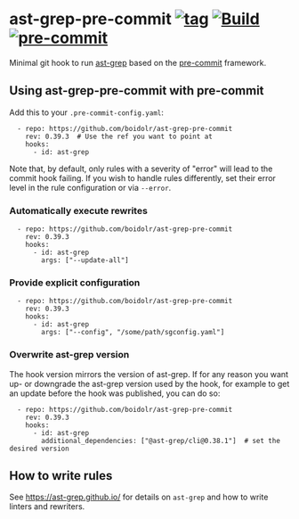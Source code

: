 ast-grep-pre-commit
[![tag](https://img.shields.io/github/v/tag/boidolr/ast-grep-pre-commit?sort=semver)](https://github.com/boidolr/ast-grep-pre-commit/tags)
[![Build](https://github.com/boidolr/ast-grep-pre-commit/actions/workflows/test.yaml/badge.svg)](https://github.com/boidolr/ast-grep-pre-commit/actions/workflows/test.yaml)
[![pre-commit](https://img.shields.io/badge/pre--commit-hook-brightgreen?logo=pre-commit&logoColor=white)](https://github.com/pre-commit/pre-commit)
================


Minimal git hook to run [ast-grep](https://github.com/ast-grep/ast-grep) based on the [pre-commit](https://github.com/pre-commit/pre-commit) framework.

## Using ast-grep-pre-commit with pre-commit

Add this to your `.pre-commit-config.yaml`:
```
  - repo: https://github.com/boidolr/ast-grep-pre-commit
    rev: 0.39.3  # Use the ref you want to point at
    hooks:
      - id: ast-grep
```

Note that, by default, only rules with a severity of "error" will lead to the commit hook failing.
If you wish to handle rules differently, set their error level in the rule configuration or via `--error`.


### Automatically execute rewrites

```
  - repo: https://github.com/boidolr/ast-grep-pre-commit
    rev: 0.39.3
    hooks:
      - id: ast-grep
        args: ["--update-all"]
```


### Provide explicit configuration

```
  - repo: https://github.com/boidolr/ast-grep-pre-commit
    rev: 0.39.3
    hooks:
      - id: ast-grep
        args: ["--config", "/some/path/sgconfig.yaml"]
```

### Overwrite ast-grep version

The hook version mirrors the version of ast-grep.
If for any reason you want up- or downgrade the ast-grep version used by the hook, for example to get an update before the hook was published, you can do so:
```
  - repo: https://github.com/boidolr/ast-grep-pre-commit
    rev: 0.39.3
    hooks:
      - id: ast-grep
        additional_dependencies: ["@ast-grep/cli@0.38.1"]  # set the desired version
```


## How to write rules

See https://ast-grep.github.io/ for details on `ast-grep` and how to write linters and rewriters.
